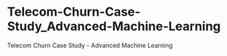 # Telecom-Churn-Case-Study_Advanced-Machine-Learning
Telecom Churn Case Study - Advanced Machine Learning
